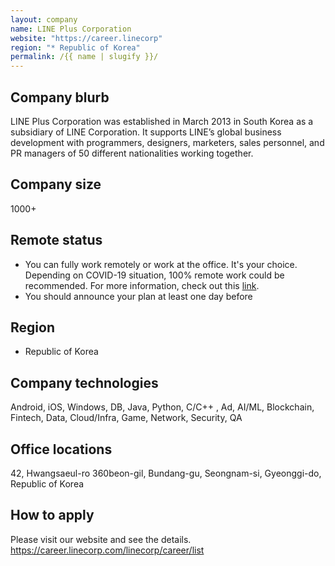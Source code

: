 ```yaml
---
layout: company
name: LINE Plus Corporation
website: "https://career.linecorp"
region: "* Republic of Korea"
permalink: /{{ name | slugify }}/
---
```


## Company blurb

LINE Plus Corporation was established in March 2013 in South Korea as a subsidiary of LINE Corporation. It supports LINE’s global business development with programmers, designers, marketers, sales personnel, and PR managers of 50 different nationalities working together.

## Company size

1000+

## Remote status

- You can fully work remotely or work at the office. It's your choice. Depending on COVID-19 situation, 100% remote work could be recommended.
For more information, check out this [link](https://linepluscorp.com/pr/news/ko/2021/3791).
- You should announce your plan at least one day before

## Region

* Republic of Korea

## Company technologies

Android, iOS, Windows, DB, Java, Python, C/C++ , Ad, AI/ML, Blockchain, Fintech, Data, Cloud/Infra, Game, Network, Security, QA

## Office locations

42, Hwangsaeul-ro 360beon-gil, Bundang-gu, Seongnam-si, Gyeonggi-do, Republic of Korea

## How to apply

Please visit our website and see the details.
https://career.linecorp.com/linecorp/career/list